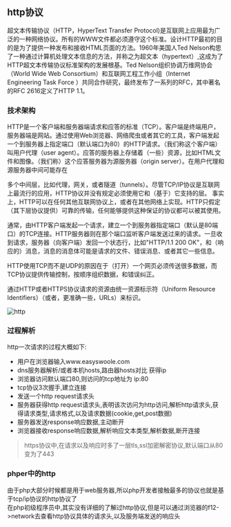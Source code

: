 ## http协议

超文本传输协议（HTTP，HyperText Transfer Protocol)是互联网上应用最为广泛的一种网络协议。所有的WWW文件都必须遵守这个标准。设计HTTP最初的目的是为了提供一种发布和接收HTML页面的方法。1960年美国人Ted Nelson构思了一种通过计算机处理文本信息的方法，并称之为超文本（hypertext）,这成为了HTTP超文本传输协议标准架构的发展根基。Ted Nelson组织协调万维网协会（World Wide Web Consortium）和互联网工程工作小组（Internet Engineering Task Force ）共同合作研究，最终发布了一系列的RFC，其中著名的RFC 2616定义了HTTP 1.1。 

### 技术架构
HTTP是一个客户端和服务器端请求和应答的标准（TCP）。客户端是终端用户，服务器端是网站。通过使用Web浏览器、网络爬虫或者其它的工具，客户端发起一个到服务器上指定端口（默认端口为80）的HTTP请求。（我们称这个客户端）叫用户代理（user agent）。应答的服务器上存储着（一些）资源，比如HTML文件和图像。（我们称）这个应答服务器为源服务器（origin server）。在用户代理和源服务器中间可能存在  

多个中间层，比如代理，网关，或者隧道（tunnels）。尽管TCP/IP协议是互联网上最流行的应用，HTTP协议并没有规定必须使用它和（基于）它支持的层。 事实上，HTTP可以在任何其他互联网协议上，或者在其他网络上实现。HTTP只假定（其下层协议提供）可靠的传输，任何能够提供这种保证的协议都可以被其使用。  

通常，由HTTP客户端发起一个请求，建立一个到服务器指定端口（默认是80端口）的TCP连接。HTTP服务器则在那个端口监听客户端发送过来的请求。一旦收到请求，服务器（向客户端）发回一个状态行，比如"HTTP/1.1 200 OK"，和（响应的）消息，消息的消息体可能是请求的文件、错误消息、或者其它一些信息。  

HTTP使用TCP而不是UDP的原因在于（打开）一个网页必须传送很多数据，而TCP协议提供传输控制，按顺序组织数据，和错误纠正。  

通过HTTP或者HTTPS协议请求的资源由统一资源标示符（Uniform Resource Identifiers）（或者，更准确一些，URLs）来标识。  

![http](/Images/Passage/NoobCourse/NetworkrPotocol/tcp/http.jpg)


### 过程解析  
http一次请求的过程大概如下:
 * 用户在浏览器输入www.easyswoole.com
 * dns服务器解析/或者本机hosts,路由器hosts对比 获得ip
 * 浏览器访问默认端口80,则访问的tcp地址为  ip:80
 * tcp协议3次握手,建立连接
 * 发送一个http request请求头
 * 服务器获得http request请求头,表明该次访问为http访问,解析http请求头,获得请求类型,请求格式,以及请求数据(cookie,get,post数据)
 * 服务器发送response响应数据,主动断开
 * 浏览器接收response响应数据,解析响应文本类型,解析数据,断开连接
>https协议中,在请求以及响应时多了一层tls,ssl加密解密协议,默认端口从80变为了443 
 
 
### phper中的http
由于php大部分时候都是用于web服务器,所以php开发者接触最多的协议也就是基于tcp/ip协议的http协议了  
在php初级程序员中,其实没有详细的了解过http协议,但是可以通过浏览器的f12->network去查看http协议具体的请求头,以及服务端发送的响应头
